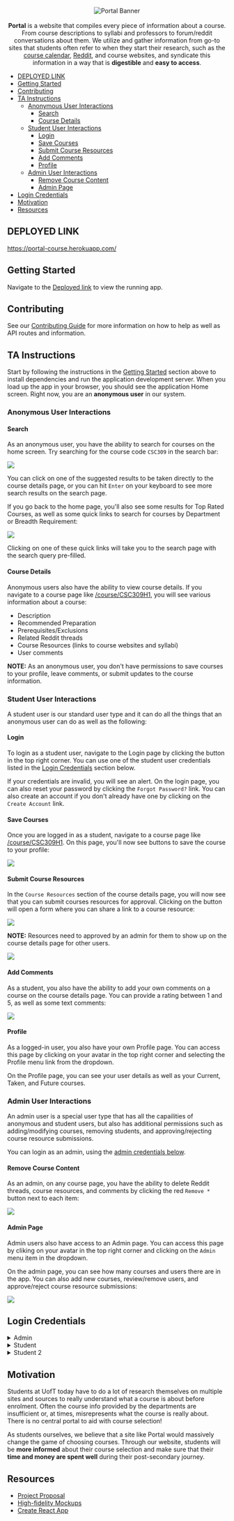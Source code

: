 <p align="center">
<img alt="Portal Banner" src="docs/images/banner.png">
<br/>
<br/>
<strong>Portal</strong> is a website that compiles every piece of information about a course. From course descriptions to syllabi and professors to forum/reddit conversations about them. We utilize and gather information from go-to sites that students often refer to when they start their research, such as the <a href="https://fas.calendar.utoronto.ca/">course calendar</a>, <a href="https://www.reddit.com/r/uoft">Reddit</a>, and course websites, and syndicate this information in a way that is <strong>digestible</strong> and <strong>easy to access</strong>.
</p>

- [DEPLOYED LINK](#deployed-link)
- [Getting Started](#getting-started)
- [Contributing](#contributing)
- [TA Instructions](#ta-instructions)
  - [Anonymous User Interactions](#anonymous-user-interactions)
    - [Search](#search)
    - [Course Details](#course-details)
  - [Student User Interactions](#student-user-interactions)
    - [Login](#login)
    - [Save Courses](#save-courses)
    - [Submit Course Resources](#submit-course-resources)
    - [Add Comments](#add-comments)
    - [Profile](#profile)
  - [Admin User Interactions](#admin-user-interactions)
    - [Remove Course Content](#remove-course-content)
    - [Admin Page](#admin-page)
- [Login Credentials](#login-credentials)
- [Motivation](#motivation)
- [Resources](#resources)

## DEPLOYED LINK

https://portal-course.herokuapp.com/

## Getting Started

Navigate to the [Deployed link](#deployed-link) to view the running app.

## Contributing

See our [Contributing Guide](docs/CONTRIBUTING.md) for more information on how to help as well as API routes and information.

## TA Instructions

Start by following the instructions in the [Getting Started](#getting-started) section above to install dependencies and run the application development server. When you load up the app in your browser, you should see the application Home screen. Right now, you are an **anonymous user** in our system.

### Anonymous User Interactions

#### Search

As an anonymous user, you have the ability to search for courses on the home screen. Try searching for the course code `CSC309` in the search bar:

![](docs/images/1_search.png)

You can click on one of the suggested results to be taken directly to the course details page, or you can hit `Enter` on your keyboard to see more search results on the search page.

If you go back to the home page, you'll also see some results for Top Rated Courses, as well as some quick links to search for courses by Department or Breadth Requirement:

![](docs/images/2_search_quick_links.png)

Clicking on one of these quick links will take you to the search page with the search query pre-filled.

#### Course Details

Anonymous users also have the ability to view course details. If you navigate to a course page like [/course/CSC309H1](https://portal-course.herokuapp.com/course/CSC309H1), you will see various information about a course:

- Description
- Recommended Preparation
- Prerequisites/Exclusions
- Related Reddit threads
- Course Resources (links to course websites and syllabi)
- User comments

**NOTE:** As an anonymous user, you don't have permissions to save courses to your profile, leave comments, or submit updates to the course information.

### Student User Interactions

A student user is our standard user type and it can do all the things that an anonymous user can do as well as the following:

#### Login

To login as a student user, navigate to the Login page by clicking the button in the top right corner. You can use one of the student user credentials listed in the [Login Credentials](#login-credentials) section below.

If your credentials are invalid, you will see an alert. On the login page, you can also reset your password by clicking the `Forgot Password?` link. You can also create an account if you don't already have one by clicking on the `Create Account` link.

#### Save Courses

Once you are logged in as a student, navigate to a course page like [/course/CSC309H1](https://portal-course.herokuapp.com/course/CSC309H1). On this page, you'll now see buttons to save the course to your profile:

![](docs/images/3_save_course.png)

#### Submit Course Resources

In the `Course Resources` section of the course details page, you will now see that you can submit courses resources for approval. Clicking on the button will open a form where you can share a link to a course resource:

![](docs/images/4_submit_resources.png)

**NOTE:** Resources need to approved by an admin for them to show up on the course details page for other users.

![](docs/images/7_admin_requests.png)

#### Add Comments

As a student, you also have the ability to add your own comments on a course on the course details page. You can provide a rating between 1 and 5, as well as some text comments:

![](docs/images/5_add_comment.png)

#### Profile

As a logged-in user, you also have your own Profile page. You can access this page by clicking on your avatar in the top right corner and selecting the Profile menu link from the dropdown.

On the Profile page, you can see your user details as well as your Current, Taken, and Future courses.

### Admin User Interactions

An admin user is a special user type that has all the capailities of anonymous and student users, but also has additional permissions such as adding/modifying courses, removing students, and approving/rejecting course resource submissions.

You can login as an admin, using the [admin credentials below](#login-credentials).

#### Remove Course Content

As an admin, on any course page, you have the ability to delete Reddit threads, course resources, and comments by clicking the red `Remove *` button next to each item:

![](docs/images/6_remove_course_content.png)

#### Admin Page

Admin users also have access to an Admin page. You can access this page by cliking on your avatar in the top right corner and clicking on the `Admin` menu item in the dropdown.

On the admin page, you can see how many courses and users there are in the app. You can also add new courses, review/remove users, and approve/reject course resource submissions:

![](docs/images/8_admin_page.png)

## Login Credentials

<details>
 <summary>Admin</summary>
 <p>

```
Username: admin
Pass: admin
```

</details>

<details>
 <summary>Student</summary>
 <p>
  
```
Username: user
Pass: user
```

  </p>
</details>

<details>
 <summary>Student 2</summary>
 <p>

```
Username: user2
Pass: user2
```

  </p>
</details>

## Motivation

Students at UofT today have to do a lot of research themselves on multiple sites and sources to really understand what a course is about before enrolment. Often the course info provided by the departments are insufficient or, at times, misrepresents what the course is really about. There is no central portal to aid with course selection!

As students ourselves, we believe that a site like Portal would massively change the game of choosing courses. Through our website, students will be **more informed** about their course selection and make sure that their **time and money are spent well** during their post-secondary journey.

## Resources

- [Project Proposal](https://docs.google.com/document/d/1v7ISPD15b0lTbYbttDvvka7RXBrwPtEX82-_Glzvj3E/edit)
- [High-fidelity Mockups](https://www.figma.com/file/Y44QUUYGFdbpySf7wmUh9Q/Course-Portal?node-id=2988%3A540)
- [Create React App](https://github.com/facebook/create-react-app)
